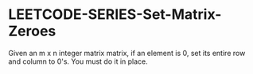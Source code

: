 # LEETCODE-SERIES-Set-Matrix-Zeroes
Given an m x n integer matrix matrix, if an element is 0, set its entire row and column to 0's.  You must do it in place.
